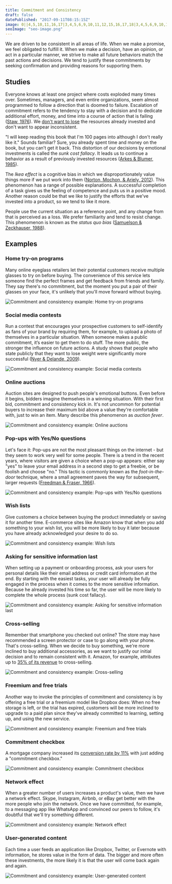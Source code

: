 ```yaml
---
title: Commitment and Consistency
draft: false
datePublished: "2017-09-11T08:15:15Z"
image: 0||4,5,10,11,16,17|3,4,5,6,9,10,11,12,15,16,17,18|3,4,5,6,9,10,11,12,15,16,17,18|4,5,10,11,16,17|||4,5,10,11,16,17|3,4,5,6,9,10,11,12,15,16,17,18|3,4,5,6,9,10,11,12,15,16,17,18|4,5,10,11,16,17|||4,5,10,11,16,17|3,4,5,6,9,10,11,12,15,16,17,18|3,4,5,6,9,10,11,12,15,16,17,18|4,5,10,11,16,17
seoImage: "seo-image.png"
---
```


We are driven to be consistent in all areas of life. When we make a promise, we feel obligated to fulfill it. When we make a decision, have an opinion, or act in a particular manner, we strive to make all future behaviors match the past actions and decisions. We tend to justify these commitments by seeking confirmation and providing reasons for supporting them.


## Studies

Everyone knows at least one project where costs exploded many times over. Sometimes, managers, and even entire organizations, seem almost programmed to follow a direction that is doomed to failure. Escalation of commitment refers to the tendency to stay with a decision and to dedicate additional effort, money, and time into a course of action that is failing ([Staw, 1976](http://www.sciencedirect.com/science/article/pii/0030507376900052)). We [don't want to lose](/loss-aversion/) the resources already invested and don't want to appear inconsistent.

"I will keep reading this book that I'm 100 pages into although I don't really like it." Sounds familiar? Sure, you already spent time and money on the book, but you can’t get it back. This distortion of our decisions by emotional investments is called the *sunk cost fallacy*. It leads us to continue a behavior as a result of previously invested resources ([Arkes & Blumer, 1985](http://www.sciencedirect.com/science/article/pii/0749597885900494)).

The *Ikea effect* is a cognitive bias in which we disproportionately value things more if we put work into them ([Norton, Mochon, & Ariely, 2012](http://www.hbs.edu/faculty/Pages/item.aspx?num=41121)). This phenomenon has a range of possible explanations. A successful completion of a task gives us the feeling of competence and puts us in a positive mood. Another reason could be that we like to justify the efforts that we've invested into a product, so we tend to like it more.

People use the current situation as a reference point, and any change from that is perceived as a loss. We prefer familiarity and tend to resist change. This phenomenon is known as the *status quo bias* ([Samuelson & Zeckhauser, 1988](https://sites.hks.harvard.edu/fs/rzeckhau/SQBDM.pdf)).


## Examples


### Home try-on programs
Many online eyeglass retailers let their potential customers receive multiple glasses to try on before buying. The convenience of this service lets someone find the perfect frames and get feedback from friends and family. They say there's no commitment, but the moment you put a pair of their glasses on your face, it's unlikely that you'll move forward without buying.

![Commitment and consistency example: Home try-on programs](01-home-try-on-programs.png)


### Social media contests
Run a contest that encourages your prospective customers to self-identify as fans of your brand by requiring them, for example, to upload a photo of themselves in a particular situation. When someone makes a public commitment, it’s easier to get them to do stuff. The more public, the stronger the influence on future actions. A study shows that people who state publicly that they want to lose weight were significantly more successful ([Nyer & Delande, 2009](http://onlinelibrary.wiley.com/doi/10.1002/mar.20316/abstract)).

![Commitment and consistency example: Social media contests](02-social-media-contests.png)


### Online auctions
Auction sites are designed to push people's emotional buttons. Even before it begins, bidders imagine themselves in a winning situation. With their first bid, commitment and consistency kick in. It's not uncommon for potential buyers to increase their maximum bid above a value they're comfortable with, just to win an item. Many describe this phenomenon as *auction fever*.

![Commitment and consistency example: Online auctions](03-online-auctions.png)


### Pop-ups with Yes/No questions
Let's face it: Pop-ups are not the most pleasant things on the internet - but they seem to work very well for some people. There is a trend in the recent years, where visitors are given a choice when a pop-up appears: either say "yes" to leave your email address in a second step to get a freebie, or be foolish and choose "no." This tactic is commonly known as the *foot-in-the-door* technique, where a small agreement paves the way for subsequent, larger requests ([Freedman & Fraser, 1966](https://www.researchgate.net/publication/17217362_Compliance_Without_Pressure_The_Foot-in-the-Door_Technique)).

![Commitment and consistency example: Pop-ups with Yes/No questions](04-popups.png)


### Wish lists
Give customers a choice between buying the product immediately or saving it for another time. E-commerce sites like Amazon know that when you add something to your wish list, you will be more likely to buy it later because you have already acknowledged your desire to do so.

![Commitment and consistency example: Wish lists](05-wish-lists.png)


### Asking for sensitive information last
When setting up a payment or onboarding process, ask your users for personal details like their email address or credit card information at the end. By starting with the easiest tasks, your user will already be fully engaged in the process when it comes to the more sensitive information. Because he already invested his time so far, the user will be more likely to complete the whole process (sunk cost fallacy).

![Commitment and consistency example: Asking for sensitive information last](06-asking-for-sensitive-information-last.png)


### Cross-selling
Remember that smartphone you checked out online? The store may have recommended a screen protector or case to go along with your phone. That's cross-selling. When we decide to buy something, we're more inclined to buy additional accessories, as we want to justify our initial decision and to remain consistent with it. Amazon, for example, attributes up to [35% of its revenue](http://www.the-future-of-commerce.com/2013/10/14/ecommerce-cross-sell-up-sell/) to cross-selling.

![Commitment and consistency example: Cross-selling](07-cross-selling.png)


### Freemium and free trials
Another way to invoke the principles of commitment and consistency is by offering a free trial or a freemium model like Dropbox does: When no free storage is left, or the trial has expired, customers will be more inclined to upgrade to a paid plan since they've already committed to learning, setting up, and using the new service.

![Commitment and consistency example: Freemium and free trials](08-freemium-free-trials.png)


### Commitment checkbox
A mortgage company increased its [conversion rate by 11%](http://www.conversionvoodoo.com/blog/2010/07/11-conversion-rate-increase-with-a-%E2%80%9Ccommitment-checkbox%E2%80%9D/) with just adding a "commitment checkbox."

![Commitment and consistency example: Commitment checkbox](09-commitment-checkbox.png)


### Network effect
When a greater number of users increases a product's value, then we have a network effect. Skype, Instagram, Airbnb, or eBay get better with the more people who join the network. Once we have committed, for example, to a messaging app like WhatsApp and convinced our peers to follow, it's doubtful that we'll try something different.

![Commitment and consistency example: Network effect](10-network-effect.png)


### User-generated content
Each time a user feeds an application like Dropbox, Twitter, or Evernote with information, he stores value in the form of data. The bigger and more often these investments, the more likely it is that the user will come back again and again.

![Commitment and consistency example: User-generated content](11-user-generated-content.png)